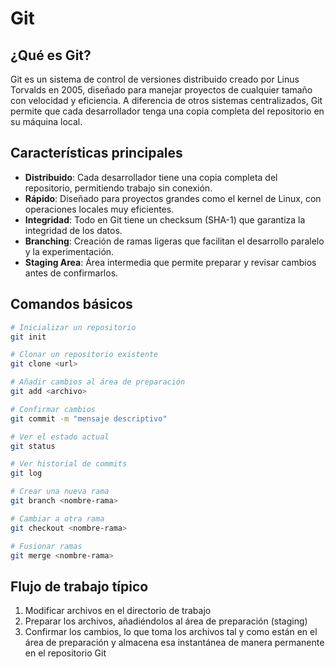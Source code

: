 # Git

## ¿Qué es Git?

Git es un sistema de control de versiones distribuido creado por Linus Torvalds en 2005, diseñado para manejar proyectos de cualquier tamaño con velocidad y eficiencia. A diferencia de otros sistemas centralizados, Git permite que cada desarrollador tenga una copia completa del repositorio en su máquina local.

## Características principales

- **Distribuido**: Cada desarrollador tiene una copia completa del repositorio, permitiendo trabajo sin conexión.
- **Rápido**: Diseñado para proyectos grandes como el kernel de Linux, con operaciones locales muy eficientes.
- **Integridad**: Todo en Git tiene un checksum (SHA-1) que garantiza la integridad de los datos.
- **Branching**: Creación de ramas ligeras que facilitan el desarrollo paralelo y la experimentación.
- **Staging Area**: Área intermedia que permite preparar y revisar cambios antes de confirmarlos.

## Comandos básicos

```bash
# Inicializar un repositorio
git init

# Clonar un repositorio existente
git clone <url>

# Añadir cambios al área de preparación
git add <archivo>

# Confirmar cambios
git commit -m "mensaje descriptivo"

# Ver el estado actual
git status

# Ver historial de commits
git log

# Crear una nueva rama
git branch <nombre-rama>

# Cambiar a otra rama
git checkout <nombre-rama>

# Fusionar ramas
git merge <nombre-rama>
```

## Flujo de trabajo típico

1. Modificar archivos en el directorio de trabajo
2. Preparar los archivos, añadiéndolos al área de preparación (staging)
3. Confirmar los cambios, lo que toma los archivos tal y como están en el área de preparación y almacena esa instantánea de manera permanente en el repositorio Git
